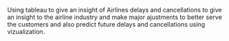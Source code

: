 Using tableau to give an insight of Airlines delays and cancellations to give an insight to the airline industry and make major ajustments to better serve the customers and also predict future delays and cancellations using vizualization.
